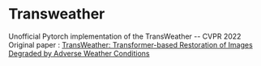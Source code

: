 # Transweather
Unofficial Pytorch implementation of the TransWeather -- CVPR 2022
Original paper : [TransWeather: Transformer-based Restoration of Images Degraded by Adverse Weather Conditions](https://arxiv.org/abs/2111.14813)

